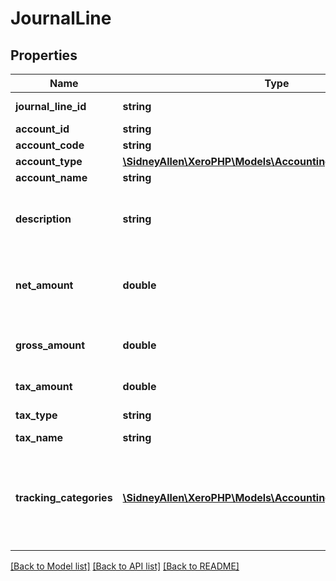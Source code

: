 # JournalLine

## Properties
Name | Type | Description | Notes
------------ | ------------- | ------------- | -------------
**journal_line_id** | **string** | Xero identifier for Journal | [optional] 
**account_id** | **string** | See Accounts | [optional] 
**account_code** | **string** | See Accounts | [optional] 
**account_type** | [**\SidneyAllen\XeroPHP\Models\Accounting\AccountType**](AccountType.md) |  | [optional] 
**account_name** | **string** | See AccountCodes | [optional] 
**description** | **string** | The description from the source transaction line item. Only returned if populated. | [optional] 
**net_amount** | **double** | Net amount of journal line. This will be a positive value for a debit and negative for a credit | [optional] 
**gross_amount** | **double** | Gross amount of journal line (NetAmount + TaxAmount). | [optional] 
**tax_amount** | **double** | Total tax on a journal line | [optional] 
**tax_type** | **string** | The tax type from TaxRates | [optional] 
**tax_name** | **string** | see TaxRates | [optional] 
**tracking_categories** | [**\SidneyAllen\XeroPHP\Models\Accounting\TrackingCategory[]**](TrackingCategory.md) | Optional Tracking Category – see Tracking. Any JournalLine can have a maximum of 2 &lt;TrackingCategory&gt; elements. | [optional] 

[[Back to Model list]](../README.md#documentation-for-models) [[Back to API list]](../README.md#documentation-for-api-endpoints) [[Back to README]](../README.md)


